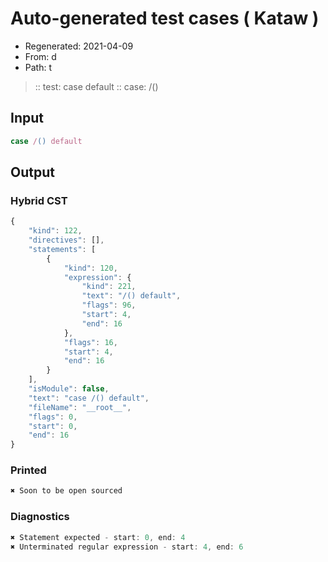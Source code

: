 # Auto-generated test cases ( Kataw )
- Regenerated: 2021-04-09
- From: d
- Path: t
> :: test: case default
> :: case: /()
## Input

`````js
case /() default
`````

## Output

### Hybrid CST

```javascript
{
    "kind": 122,
    "directives": [],
    "statements": [
        {
            "kind": 120,
            "expression": {
                "kind": 221,
                "text": "/() default",
                "flags": 96,
                "start": 4,
                "end": 16
            },
            "flags": 16,
            "start": 4,
            "end": 16
        }
    ],
    "isModule": false,
    "text": "case /() default",
    "fileName": "__root__",
    "flags": 0,
    "start": 0,
    "end": 16
}
```

### Printed

```javascript
✖ Soon to be open sourced
```

### Diagnostics

```javascript
✖ Statement expected - start: 0, end: 4
✖ Unterminated regular expression - start: 4, end: 6

```

